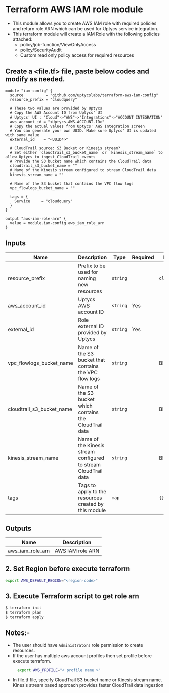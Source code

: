 # Terraform AWS IAM role module

- This module allows you to create AWS IAM role with required policies and return role ARN which can be used for Uptycs service integration.
- This terraform module will create a IAM Role with the following policies attached:
  - policy/job-function/ViewOnlyAccess
  - policy/SecurityAudit
  - Custom read only policy access for required resources

## Create a <file.tf> file, paste below codes and modify as needed.

```
module "iam-config" {
  source          = "github.com/uptycslabs/terraform-aws-iam-config"
  resource_prefix = "cloudquery"

  # These two values are provided by Uptycs
  # Copy the AWS Account ID from Uptycs' UI
  # Uptycs' UI : "Cloud"->"AWS"->"Integrations"->"ACCOUNT INTEGRATION"
  aws_account_id = "<Uptycs-AWS-ACCOUNT-ID>"
  # Copy the actual values from Uptycs' AWS Integration screen
  # You can generate your own UUID. Make sure Uptycs' UI is updated with same value
  external_id    = "<UUID4>"

  # CloudTrail source: S3 Bucket or Kinesis stream?
  # Set either `cloudtrail_s3_bucket_name` or `kinesis_stream_name` to allow Uptycs to ingest CloudTrail events
  # Provide the S3 bucket name which contains the CloudTrail data
  cloudtrail_s3_bucket_name = ""
  # Name of the Kinesis stream configured to stream CloudTrail data
  kinesis_stream_name = ""

  # Name of the S3 bucket that contains the VPC flow logs
  vpc_flowlogs_bucket_name = ""

  tags = {
    Service     = "cloudquery"
  }
}

output "aws-iam-role-arn" {
  value = module.iam-config.aws_iam_role_arn
}
```

## Inputs

| Name                      | Description                                                                                            | Type     | Required | Default      |
| ------------------------- | ------------------------------------------------------------------------------------------------------ | -------- | -------- | ------------ |
| resource_prefix           | Prefix to be used for naming new resources                                                             | `string` |          | `cloudquery` |
| aws_account_id            | Uptycs AWS account ID                                                                                  | `string` | Yes      |              |
| external_id               | Role external ID provided by Uptycs                                                                    | `string` | Yes      |              |
| vpc_flowlogs_bucket_name  | Name of the S3 bucket that contains the VPC flow logs                                                  | `string` |          | Blank        |
| cloudtrail_s3_bucket_name | Name of the S3 bucket which contains the CloudTrail data                                               | `string` |          | Blank        |
| kinesis_stream_name       | Name of the Kinesis stream configured to stream CloudTrail data                                        | `string` |          | Blank        |
| tags                      | Tags to apply to the resources created by this module                                                  | `map`    |          | `{}`         |

## Outputs

| Name             | Description      |
| ---------------- | ---------------- |
| aws_iam_role_arn | AWS IAM role ARN |

## 2. Set Region before execute terraform

```sh
export AWS_DEFAULT_REGION="<region-code>"
```

## 3. Execute Terraform script to get role arn

```sh
$ terraform init
$ terraform plan
$ terraform apply
```

## Notes:-

- The user should have `Administrators` role permission to create resources.
- If the user has multiple aws account profiles then set profile before execute terraform.
  ```sh
    export AWS_PROFILE="< profile name >"
  ```
- In file.tf file, specify CloudTrail S3 bucket name or Kinesis stream name. Kinesis stream based approach provides faster CloudTrail data ingestion
